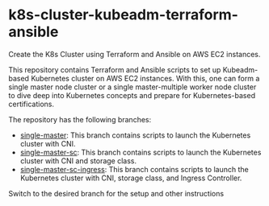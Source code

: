 # k8s-cluster-kubeadm-terraform-ansible
Create the K8s Cluster using Terraform and Ansible on AWS EC2 instances.

This repository contains Terraform and Ansible scripts to set up Kubeadm-based Kubernetes cluster on AWS EC2 instances. With this, one can form a single master node cluster or a single master-multiple worker node cluster to dive deep into Kubernetes concepts and prepare for Kubernetes-based certifications.

The repository has the following branches:
- [single-master](https://github.com/cloudyuga/k8s-cluster-kubeadm-terraform-ansible/tree/single-master): This branch contains scripts to launch the Kubernetes cluster with CNI.
- [single-master-sc](https://github.com/cloudyuga/k8s-cluster-kubeadm-terraform-ansible/tree/single-master-sc): This branch contains scripts to launch the Kubernetes cluster with CNI and storage class.
- [single-master-sc-ingress](https://github.com/cloudyuga/k8s-cluster-kubeadm-terraform-ansible/tree/single-master-sc-ingress): This branch contains scripts to launch the Kubernetes cluster with CNI, storage class, and Ingress Controller.

Switch to the desired branch for the setup and other instructions


